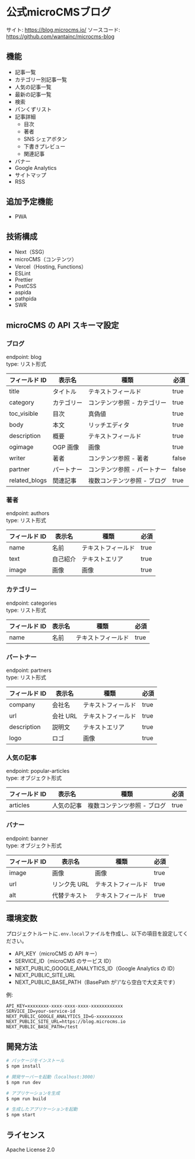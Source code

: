 # 公式microCMSブログ

サイト: https://blog.microcms.io/
ソースコード: https://github.com/wantainc/microcms-blog

## 機能

- 記事一覧
- カテゴリー別記事一覧
- 人気の記事一覧
- 最新の記事一覧
- 検索
- パンくずリスト
- 記事詳細
  - 目次
  - 著者
  - SNS シェアボタン
  - 下書きプレビュー
  - 関連記事
- バナー
- Google Analytics
- サイトマップ
- RSS

## 追加予定機能

- PWA

## 技術構成

- Next（SSG）
- microCMS（コンテンツ）
- Vercel（Hosting, Functions）
- ESLint
- Prettier
- PostCSS
- aspida
- pathpida
- SWR

## microCMS の API スキーマ設定

### ブログ

endpoint: blog  
type: リスト形式

| フィールド ID | 表示名     | 種類                        | 必須  |
| ------------- | ---------- | --------------------------- | ----- |
| title         | タイトル   | テキストフィールド          | true  |
| category      | カテゴリー | コンテンツ参照 - カテゴリー | true  |
| toc_visible   | 目次       | 真偽値                      | true  |
| body          | 本文       | リッチエディタ              | true  |
| description   | 概要       | テキストフィールド          | true  |
| ogimage       | OGP 画像   | 画像                        | true  |
| writer        | 著者       | コンテンツ参照 - 著者       | false |
| partner       | パートナー | コンテンツ参照 - パートナー | false |
| related_blogs | 関連記事   | 複数コンテンツ参照 - ブログ | true  |

### 著者

endpoint: authors  
type: リスト形式

| フィールド ID | 表示名   | 種類               | 必須 |
| ------------- | -------- | ------------------ | ---- |
| name          | 名前     | テキストフィールド | true |
| text          | 自己紹介 | テキストエリア     | true |
| image         | 画像     | 画像               | true |

### カテゴリー

endpoint: categories  
type: リスト形式

| フィールド ID | 表示名 | 種類               | 必須 |
| ------------- | ------ | ------------------ | ---- |
| name          | 名前   | テキストフィールド | true |

### パートナー

endpoint: partners  
type: リスト形式

| フィールド ID | 表示名   | 種類               | 必須 |
| ------------- | -------- | ------------------ | ---- |
| company       | 会社名   | テキストフィールド | true |
| url           | 会社 URL | テキストフィールド | true |
| description   | 説明文   | テキストエリア     | true |
| logo          | ロゴ     | 画像               | true |

### 人気の記事

endpoint: popular-articles  
type: オブジェクト形式

| フィールド ID | 表示名     | 種類                        | 必須 |
| ------------- | ---------- | --------------------------- | ---- |
| articles      | 人気の記事 | 複数コンテンツ参照 - ブログ | true |

### バナー

endpoint: banner  
type: オブジェクト形式

| フィールド ID | 表示名       | 種類               | 必須 |
| ------------- | ------------ | ------------------ | ---- |
| image         | 画像         | 画像               | true |
| url           | リンク先 URL | テキストフィールド | true |
| alt           | 代替テキスト | テキストフィールド | true |

## 環境変数

プロジェクトルートに`.env.local`ファイルを作成し、以下の項目を設定してください。

- API_KEY（microCMS の API キー）
- SERVICE_ID（microCMS のサービス ID）
- NEXT_PUBLIC_GOOGLE_ANALYTICS_ID（Google Analytics の ID）
- NEXT_PUBLIC_SITE_URL
- NEXT_PUBLIC_BASE_PATH（BasePath が'/'なら空白で大丈夫です）

例:

```
API_KEY=xxxxxxxx-xxxx-xxxx-xxxx-xxxxxxxxxxxx
SERVICE_ID=your-service-id
NEXT_PUBLIC_GOOGLE_ANALYTICS_ID=G-xxxxxxxxxx
NEXT_PUBLIC_SITE_URL=https://blog.microcms.io
NEXT_PUBLIC_BASE_PATH=/test
```

## 開発方法

```bash
# パッケージをインストール
$ npm install

# 開発サーバーを起動（localhost:3000）
$ npm run dev

# アプリケーションを生成
$ npm run build

# 生成したアプリケーションを起動
$ npm start
```

## ライセンス

Apache License 2.0
